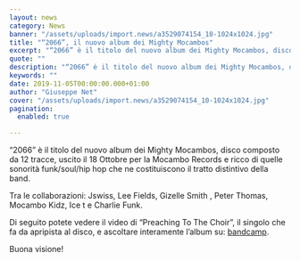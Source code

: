 ```yaml
---
layout: news
category: News
banner: "/assets/uploads/import.news/a3529074154_10-1024x1024.jpg"
title: "“2066”, il nuovo album dei Mighty Mocambos"
excerpt: "“2066” è il titolo del nuovo album dei Mighty Mocambos, disco composto da 12 tracce, uscito il 18 Ottobre per la Mocambo Records e ricco di quelle sonorità funk/soul/hip hop che ne costituiscono il tratto distintivo della band. Tra le collaborazioni: Jswiss, Lee Fields, Gizelle Smith , Peter Thomas, Mocambo Kidz, Ice t e Charlie Funk. [&hellip"
quote: ""
description: "“2066” è il titolo del nuovo album dei Mighty Mocambos, disco composto da 12 tracce, uscito il 18 Ottobre per la Mocambo Records e ricco di quelle sonorità funk/soul/hip hop che ne costituiscono il tratto distintivo della band. Tra le collaborazioni: Jswiss, Lee Fields, Gizelle Smith , Peter Thomas, Mocambo Kidz, Ice t e Charlie Funk. [&hellip"
keywords: ""
date: 2019-11-05T00:00:00.000+01:00
author: "Giuseppe Net"
cover: "/assets/uploads/import.news/a3529074154_10-1024x1024.jpg"
pagination:
  enabled: true

---
```


“2066” è il titolo del nuovo album dei Mighty Mocambos, disco composto da 12 tracce, uscito il 18 Ottobre per la Mocambo Records e ricco di quelle sonorità funk/soul/hip hop che ne costituiscono il tratto distintivo della band.

Tra le collaborazioni: Jswiss, Lee Fields, Gizelle Smith , Peter Thomas, Mocambo Kidz, Ice t e Charlie Funk.

Di seguito potete vedere il video di “Preaching To The Choir”, il singolo che fa da apripista al disco, e ascoltare interamente l’album su: [bandcamp](https://mocamborecords.bandcamp.com/album/2066).

Buona visione!